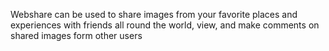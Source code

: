 Webshare can be used to share images from your favorite places and experiences with friends all round the world,  view, and make comments on shared images form other users